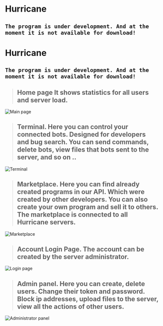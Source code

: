 # Hurricane
## `The program is under development. And at the moment it is not available for download!`




# Hurricane
## `The program is under development. And at the moment it is not available for download!`


> ## Home page It shows statistics for all users and server load.
![Main page](https://i.ibb.co/Mn3tR41/main.png)

> ## Terminal. Here you can control your connected bots. Designed for developers and bug search. You can send commands, delete bots, view files that bots sent to the server, and so on ..
![Terminal](https://i.ibb.co/yQTG2f6/terminal.png)

>## Marketplace. Here you can find already created programs in our API. Which were created by other developers. You can also create your own program and sell it to others. The marketplace is connected to all Hurricane servers.
![Marketplace](https://i.ibb.co/8KGdPQy/marketplace.png)

>## Account Login Page. The account can be created by the server administrator.
![Login page](https://i.ibb.co/hLPdjww/login.png)

>## Admin panel. Here you can create, delete users. Change their token and password. Block ip addresses, upload files to the server, view all the actions of other users.
![Administrator panel](https://i.ibb.co/3CzQPM9/admin.png)
